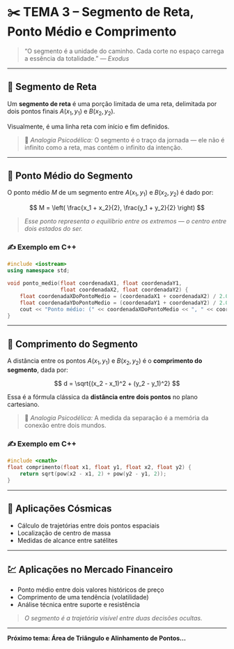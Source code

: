 # ✂️ TEMA 3 – Segmento de Reta, Ponto Médio e Comprimento

> “O segmento é a unidade do caminho. Cada corte no espaço carrega a essência da totalidade.” — *Exodus*

---

## 📌 Segmento de Reta

Um **segmento de reta** é uma porção limitada de uma reta, delimitada por dois pontos finais $A(x_1, y_1)$ e $B(x_2, y_2)$.

Visualmente, é uma linha reta com início e fim definidos.

> 💭 *Analogia Psicodélica:* O segmento é o traço da jornada — ele não é infinito como a reta, mas contém o infinito da intenção.

---

## 🧮 Ponto Médio do Segmento

O ponto médio $M$ de um segmento entre $A(x_1, y_1)$ e $B(x_2, y_2)$ é dado por:

$$
M = \left( \frac{x_1 + x_2}{2}, \frac{y_1 + y_2}{2} \right)
$$

> *Esse ponto representa o equilíbrio entre os extremos — o centro entre dois estados do ser.*

### ✍️ Exemplo em C++

```cpp
#include <iostream>
using namespace std;

void ponto_medio(float coordenadaX1, float coordenadaY1,
                 float coordenadaX2, float coordenadaY2) {
    float coordenadaXDoPontoMedio = (coordenadaX1 + coordenadaX2) / 2.0;
    float coordenadaYDoPontoMedio = (coordenadaY1 + coordenadaY2) / 2.0;
    cout << "Ponto médio: (" << coordenadaXDoPontoMedio << ", " << coordenadaYDoPontoMedio << ")" << endl;
}
```

---

## 📏 Comprimento do Segmento

A distância entre os pontos $A(x_1, y_1)$ e $B(x_2, y_2)$ é o **comprimento do segmento**, dada por:

$$
d = \sqrt{(x_2 - x_1)^2 + (y_2 - y_1)^2}
$$

Essa é a fórmula clássica da **distância entre dois pontos** no plano cartesiano.

> 💭 *Analogia Psicodélica:* A medida da separação é a memória da conexão entre dois mundos.

### ✍️ Exemplo em C++

```cpp
#include <cmath>
float comprimento(float x1, float y1, float x2, float y2) {
    return sqrt(pow(x2 - x1, 2) + pow(y2 - y1, 2));
}
```

---

## 🌌 Aplicações Cósmicas

* Cálculo de trajetórias entre dois pontos espaciais
* Localização de centro de massa
* Medidas de alcance entre satélites

---

## 💹 Aplicações no Mercado Financeiro

* Ponto médio entre dois valores históricos de preço
* Comprimento de uma tendência (volatilidade)
* Análise técnica entre suporte e resistência

> *O segmento é a trajetória visível entre duas decisões ocultas.*

---

**Próximo tema: Área de Triângulo e Alinhamento de Pontos...**
